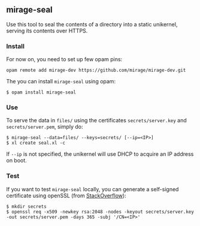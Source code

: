 ## mirage-seal

Use this tool to seal the contents of a directory into a static unikernel,
serving its contents over HTTPS.

### Install

For now on, you need to set up few opam pins:

```
opam remote add mirage-dev https://github.com/mirage/mirage-dev.git
```

The you can install `mirage-seal` using opam:

```
$ opam install mirage-seal
```

### Use

To serve the data in `files/` using the certificates
`secrets/server.key` and `secrets/server.pem`, simply do:

```
$ mirage-seal --data=files/ --keys=secrets/ [--ip=<IP>]
$ xl create seal.xl -c
```

If `--ip` is not specified, the unikernel will use DHCP to
acquire an IP address on boot.

### Test

If you want to test `mirage-seal` locally, you can generate a self-signed
certificate using openSSL (from [StackOverflow](http://stackoverflow.com/questions/10175812/how-to-create-a-self-signed-certificate-with-openssl)):

```
$ mkdir secrets
$ openssl req -x509 -newkey rsa:2048 -nodes -keyout secrets/server.key -out secrets/server.pem -days 365 -subj '/CN=<IP>'
```
